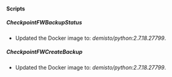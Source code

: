 
#### Scripts
##### CheckpointFWBackupStatus
- Updated the Docker image to: *demisto/python:2.7.18.27799*.
##### CheckpointFWCreateBackup
- Updated the Docker image to: *demisto/python:2.7.18.27799*.
